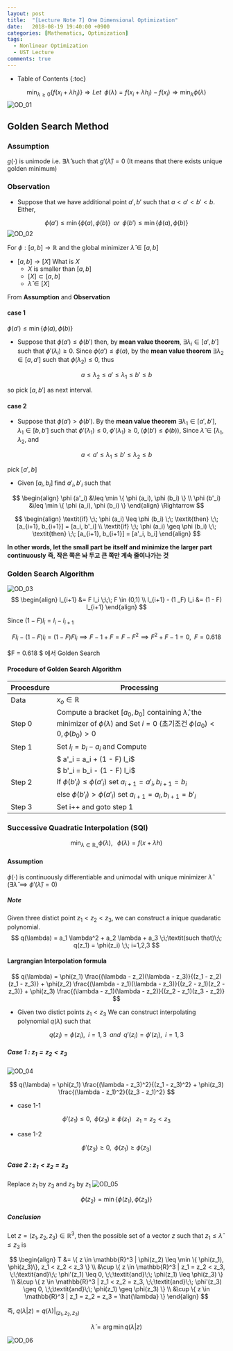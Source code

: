 ```yaml
---
layout: post
title:  "[Lecture Note 7] One Dimensional Optimization"
date:   2018-08-19 19:40:00 +0900
categories: [Mathematics, Optimization]
tags:
  - Nonlinear Optimization
  - UST Lecture
comments: true
---
```


* Table of Contents
{:toc}

$$
\min_{\lambda \geq 0} \{f(x_i + \lambda h_i) \} \Rightarrow \textit{Let} \;\; \phi(\lambda)= f(x_i + \lambda h_i) - f(x_i) \Rightarrow \min_{\lambda} \phi(\lambda)
$$
![OD_01](http://jnwhome.iptime.org/img/Nonlinear_Optimization/od_01.png)
## Golden Search Method 
### Assumption
$g(\cdot)$ is unimode i.e. $\exists \hat{\lambda}$ such that $g'(\hat{\lambda}) = 0$ (It means that there exists unique golden minimum)

### Observation
- Suppose that we have additional point $a', b'$ such that $a < a' < b' < b$. Either,

$$
\phi(a') \leq \min \{ \phi(a), \phi(b) \} \;\;\textit{or}\;\;\phi(b') \leq \min \{ \phi(a), \phi(b) \}
$$
![OD_02](http://jnwhome.iptime.org/img/Nonlinear_Optimization/od_02.png)

For $\phi:[a, b] \rightarrow \mathbb{R}$ and the global minimizer $\hat{\lambda} \in [a,b]$ 
- $[a, b] \rightarrow [X]$ What is $X$
   - $X$ is smaller than $[a, b]$
   - $[X] \subset [a, b]$
   - $\hat{\lambda} \in [X]$

From **Assumption** and **Observation**
#### case 1
$\phi(a') \leq \min \{ \phi(a), \phi(b)\}$
- Suppose that $\phi(a') \leq \phi(b')$ then, by **mean value theorem**, $\exists \lambda_i \in [a', b']$ such that $\phi'(\lambda_i) \geq 0$. Since $\phi(a') \leq \phi(a)$, by the **mean value theorem** $\exists \lambda_2 \in [a, a']$ such that $\phi(\lambda_2) \leq 0$, thus 

$$
a \leq \lambda_2 \leq a' \leq \lambda_1 \leq b' \leq b
$$

so pick $[a, b']$ as next interval.

#### case 2
- Suppose that $\phi(a') > \phi(b')$. By the **mean value theorem** $\exists \lambda_1 \in [a', b'], \; \lambda_1 \in [b, b']$ such that $\phi'(\lambda_1) \leq 0, \; \phi'(\lambda_1) \geq 0$, ($\phi(b') \leq  \phi(b)$), Since $\hat{\lambda} \in [\lambda_1, \lambda_2$, and 

$$
a < a' \leq \lambda_1 \leq b' \leq \lambda_2 \leq b
$$

pick $[a', b]$

- Given $[a_i, b_i]$ find $a'_i, b'_i$ such that

$$
\begin{align}
\phi (a'_i) &\leq \min \{ \phi (a_i), \phi (b_i) \} \\
\phi (b'_i) &\leq \min \{ \phi (a_i), \phi (b_i) \}
\end{align}
\Rightarrow
$$

$$
\begin{align}
\textit{if} \;\; \phi (a_i) \leq \phi (b_i) \;\; \textit{then} \;\; [a_{i+1}, b_{i+1}] = [a_i, b'_i] \\
\textit{if} \;\; \phi (a_i) \geq \phi (b_i) \;\; \textit{then} \;\; [a_{i+1}, b_{i+1}] = [a'_i, b_i]
\end{align}
$$

**In other words, let the small part be itself and minimize the larger part continuously**
**즉, 작은 쪽은 놔 두고 큰 쪽만 계속 줄여나가는 것**

### Golden Search Algorithm
![OD_03](http://jnwhome.iptime.org/img/Nonlinear_Optimization/od_03.png)
$$
\begin{align}
l_{i+1} &= F l_i \;\;\; F \in (0,1) \\
l_{i+1} - (1 _F) l_i &= (1 - F) l_{i+1}
\end{align}
$$

Since $(1 - F) l_i = l_i - l_{i+1}$ 

$$
F l_i - (1-F) l_i = (1-F)F l_i \implies F - 1 + F = F - F^2 \implies F^2 + F - 1 =0, \;\; F = 0.618 
$$

$F = 0.618 $ 에서 Golden Search 

#### Procedure of Golden Search Algorithm

| Procesdure | Processing|
|---|---|
| Data | $x_o \in \mathbb{R}$ |
| Step 0 | Compute a bracket $[a_0, b_0]$ containing $\hat{\lambda}$, the minimizer of $\phi(\lambda)$ and Set $i=0$ (초기조건 $\phi(a_0) < 0, \phi(b_0) > 0$|
| Step 1 | Set $l_i = b_i - a_i$ and Compute |
|        | $ a'_i = a_i + (1 - F) l_i$ |
|        | $ b'_i = b_i - (1 - F) l_i$ |
| Step 2 | If $\phi(b'_i) \leq \phi(a'_i)$ set $a_{i+1} = a'_i, b_{i+1} = b_i$ |
|        | else $\phi(b'_i) > \phi(a'_i)$ set $a_{i+1} = a_i, b_{i+1} = b'_i$ |
| Step 3 | Set i++ and goto step 1 |


### Successive Quadratic Interpolation (SQI)

$$
\min_{\lambda \in \mathbb{R}_{+}} \phi(\lambda), \;\;\; \phi(\lambda) = f(x + \lambda h)
$$

#### Assumption
$\phi(\cdot)$ is continuously differentiable and unimodal with unique minimizer $\hat{\lambda}$  ($\exists \hat{\lambda} \implies \phi'(\hat{\lambda}) = 0$)

##### Note
Given three distict point $z_1 < z_2 < z_3$, we can construct a inique quadaratic polynomial.
$$
q(\lambda) = a_1 \lambda^2 + a_2 \lambda + a_3 \;\;\textit(such that)\;\; q(z_1) = \phi(z_i) \;\; i=1,2,3
$$

#### Largrangian Interpolation formula

$$
q(\lambda) = \phi(z_1) \frac{(\lambda - z_2)(\lambda - z_3)}{(z_1 - z_2)(z_1 - z_3)} + \phi(z_2) \frac{(\lambda - z_1)(\lambda - z_3)}{(z_2 - z_1)(z_2 - z_3)} + \phi(z_3) \frac{(\lambda - z_1)(\lambda - z_2)}{(z_2 - z_1)(z_3 - z_2)}
$$

- Given two distict points $z_1 < z_3$
We can construct interpolating polynomial $q(\lambda)$ such that

$$
q(z_i) = \phi(z_i), \;\; i=1,3 \;\;\textit{and}\;\; q'(z_i) = \phi'(z_i), \;\; i=1,3
$$

##### Case 1 : $z_1 = z_2 < z_3$
![OD_04](http://jnwhome.iptime.org/img/Nonlinear_Optimization/od_04.png)

$$
q(\lambda) = \phi(z_1) \frac{(\lambda - z_3)^2}{(z_1 - z_3)^2} + \phi(z_3) \frac{(\lambda - z_1)^2}{(z_3 - z_1)^2}
$$

- case 1-1

$$
\phi'(z_1) \leq 0, \;\; \phi(z_3) \geq \phi(z_1) \;\;\; z_1 = z_2 < z_3
$$

- case 1-2

$$
\phi'(z_3) \geq 0, \;\; \phi(z_1) \geq \phi(z_3) 
$$

##### Case 2 : $z_1 < z_2 = z_3$
Replace $z_1$ by $z_3$ and $z_3$ by $z_1​$
![OD_05](http://jnwhome.iptime.org/img/Nonlinear_Optimization/od_05.png)

$$
\phi(z_2) = \min \{ \phi(z_1), \phi(z_3) \}
$$

##### Conclusion
Let $z = (z_1, z_2, z_3) \in \mathbb{R}^3$, then the possible set of a vector $z$ such that $z_1 \leq \hat{\lambda} \leq z_3$ is 

$$
\begin{align}
T &= \{ z \in \mathbb{R}^3 | \phi(z_2) \leq \min \{ \phi(z_1), \phi(z_3)\}, z_1 < z_2 < z_3 \} \\
  &\cup \{ z \in \mathbb{R}^3 | z_1 = z_2 < z_3, \;\;\textit{and}\;\; \phi'(z_1) \leq 0, \;\;\textit{and}\;\; \phi(z_1) \leq \phi(z_3) \} \\
  &\cup \{ z \in \mathbb{R}^3 | z_1 < z_2 = z_3, \;\;\textit{and}\;\; \phi'(z_3) \geq 0, \;\;\textit{and}\;\; \phi(z_1) \geq \phi(z_3) \} \\
  &\cup \{ z \in \mathbb{R}^3 | z_1 = z_2 = z_3 = \hat{\lambda} \}
\end{align}
$$

즉, $q(\lambda|z) = q(\lambda)|_{(z_1, z_2, z_3)}$

$$
\hat{\lambda} = \arg \min q(\lambda|z)
$$

![OD_06](http://jnwhome.iptime.org/img/Nonlinear_Optimization/od_06.png)